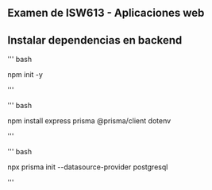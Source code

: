 ## Examen de ISW613 - Aplicaciones web

## Instalar dependencias en backend

''' bash

npm init -y

'''

''' bash

npm install express prisma @prisma/client dotenv

'''

''' bash

npx prisma init --datasource-provider postgresql

'''